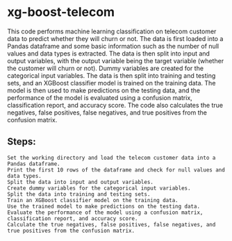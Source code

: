 # xg-boost-telecom

This code performs machine learning classification on telecom customer data to predict whether they will churn or not. The data is first loaded into a Pandas dataframe and some basic information such as the number of null values and data types is extracted. The data is then split into input and output variables, with the output variable being the target variable (whether the customer will churn or not). Dummy variables are created for the categorical input variables. The data is then split into training and testing sets, and an XGBoost classifier model is trained on the training data. The model is then used to make predictions on the testing data, and the performance of the model is evaluated using a confusion matrix, classification report, and accuracy score. The code also calculates the true negatives, false positives, false negatives, and true positives from the confusion matrix.

## Steps:
```
Set the working directory and load the telecom customer data into a Pandas dataframe.
Print the first 10 rows of the dataframe and check for null values and data types.
Split the data into input and output variables.
Create dummy variables for the categorical input variables.
Split the data into training and testing sets.
Train an XGBoost classifier model on the training data.
Use the trained model to make predictions on the testing data.
Evaluate the performance of the model using a confusion matrix, classification report, and accuracy score.
Calculate the true negatives, false positives, false negatives, and true positives from the confusion matrix.
```
